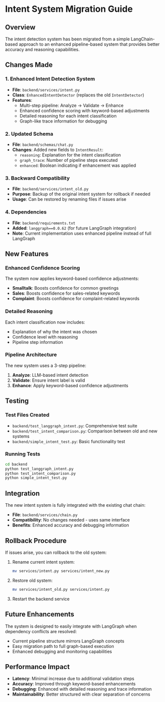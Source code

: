 # Intent System Migration Guide

## Overview
The intent detection system has been migrated from a simple LangChain-based approach to an enhanced pipeline-based system that provides better accuracy and reasoning capabilities.

## Changes Made

### 1. Enhanced Intent Detection System
- **File**: `backend/services/intent.py`
- **Class**: `EnhancedIntentDetector` (replaces the old `IntentDetector`)
- **Features**:
  - Multi-step pipeline: Analyze → Validate → Enhance
  - Enhanced confidence scoring with keyword-based adjustments
  - Detailed reasoning for each intent classification
  - Graph-like trace information for debugging

### 2. Updated Schema
- **File**: `backend/schemas/chat.py`
- **Changes**: Added new fields to `IntentResult`:
  - `reasoning`: Explanation for the intent classification
  - `graph_trace`: Number of pipeline steps executed
  - `enhanced`: Boolean indicating if enhancement was applied

### 3. Backward Compatibility
- **File**: `backend/services/intent_old.py`
- **Purpose**: Backup of the original intent system for rollback if needed
- **Usage**: Can be restored by renaming files if issues arise

### 4. Dependencies
- **File**: `backend/requirements.txt`
- **Added**: `langgraph==0.0.62` (for future LangGraph integration)
- **Note**: Current implementation uses enhanced pipeline instead of full LangGraph

## New Features

### Enhanced Confidence Scoring
The system now applies keyword-based confidence adjustments:
- **Smalltalk**: Boosts confidence for common greetings
- **Sales**: Boosts confidence for sales-related keywords
- **Complaint**: Boosts confidence for complaint-related keywords

### Detailed Reasoning
Each intent classification now includes:
- Explanation of why the intent was chosen
- Confidence level with reasoning
- Pipeline step information

### Pipeline Architecture
The new system uses a 3-step pipeline:
1. **Analyze**: LLM-based intent detection
2. **Validate**: Ensure intent label is valid
3. **Enhance**: Apply keyword-based confidence adjustments

## Testing

### Test Files Created
- `backend/test_langgraph_intent.py`: Comprehensive test suite
- `backend/test_intent_comparison.py`: Comparison between old and new systems
- `backend/simple_intent_test.py`: Basic functionality test

### Running Tests
```bash
cd backend
python test_langgraph_intent.py
python test_intent_comparison.py
python simple_intent_test.py
```

## Integration

The new intent system is fully integrated with the existing chat chain:
- **File**: `backend/services/chain.py`
- **Compatibility**: No changes needed - uses same interface
- **Benefits**: Enhanced accuracy and debugging information

## Rollback Procedure

If issues arise, you can rollback to the old system:

1. Rename current intent system:
   ```bash
   mv services/intent.py services/intent_new.py
   ```

2. Restore old system:
   ```bash
   mv services/intent_old.py services/intent.py
   ```

3. Restart the backend service

## Future Enhancements

The system is designed to easily integrate with LangGraph when dependency conflicts are resolved:
- Current pipeline structure mirrors LangGraph concepts
- Easy migration path to full graph-based execution
- Enhanced debugging and monitoring capabilities

## Performance Impact

- **Latency**: Minimal increase due to additional validation steps
- **Accuracy**: Improved through keyword-based enhancements
- **Debugging**: Enhanced with detailed reasoning and trace information
- **Maintainability**: Better structured with clear separation of concerns
